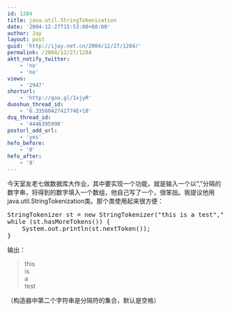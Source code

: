 ```yaml
---
id: 1284
title: java.util.StringTokenization
date: '2004-12-27T15:53:00+08:00'
author: Jay
layout: post
guid: 'http://ijay.net.cn/2004/12/27/1284/'
permalink: /2004/12/27/1284
aktt_notify_twitter:
    - 'no'
    - 'no'
views:
    - '2947'
shorturl:
    - 'http://goo.gl/1xjyR'
duoshuo_thread_id:
    - '6.3356042742774E+18'
dsq_thread_id:
    - '4446395998'
posturl_add_url:
    - 'yes'
hefo_before:
    - '0'
hefo_after:
    - '0'
---
```


<!-- wp:paragraph -->
<p>今天室友老七做数据库大作业，其中要实现一个功能，就是输入一个以“,”分隔的数字串，将得到的数字填入一个数组，他自己写了一个，很笨拙。我提议他用java.util.StringTokenization类。那个类使用起来很方便：</p>
<!-- /wp:paragraph -->

<!-- wp:enlighter/codeblock -->
<pre class="EnlighterJSRAW" data-enlighter-language="generic" data-enlighter-theme="" data-enlighter-highlight="" data-enlighter-linenumbers="" data-enlighter-lineoffset="" data-enlighter-title="" data-enlighter-group="">StringTokenizer st = new StringTokenizer("this is a test"," ");
while (st.hasMoreTokens()) {
    System.out.println(st.nextToken());
}</pre>
<!-- /wp:enlighter/codeblock -->

<!-- wp:paragraph -->
<p>输出：</p>
<!-- /wp:paragraph -->

<!-- wp:quote -->
<blockquote class="wp-block-quote"><p>this<br>is<br>a<br>test</p></blockquote>
<!-- /wp:quote -->

<!-- wp:paragraph -->
<p>（构造器中第二个字符串是分隔符的集合，默认是空格）</p>
<!-- /wp:paragraph -->